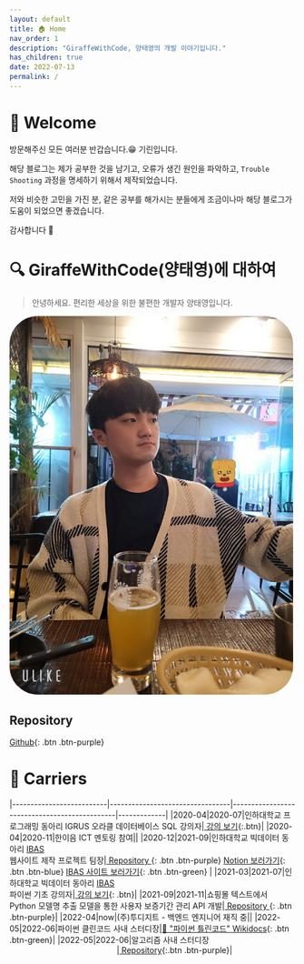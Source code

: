 ```yaml
---
layout: default
title: 🏠 Home
nav_order: 1
description: "GiraffeWithCode, 양태영의 개발 이야기입니다."
has_children: true
date: 2022-07-13
permalink: /
---
```


# 🎉 Welcome 
방문해주신 모든 여러분 반갑습니다.😁 기린입니다.

해당 블로그는 제가 공부한 것을 남기고, 오류가 생긴 원인을 파악하고, `Trouble Shooting` 과정을 명세하기 위해서 제작되었습니다.

저와 비슷한 고민을 가진 분, 같은 공부를 해가시는 분들에게 조금이나마 해당 블로그가 도움이 되었으면 좋겠습니다.

감사합니다 🙇‍


# 🔍 GiraffeWithCode(양태영)에 대하여
> 안녕하세요. 편리한 세상을 위한 불편한 개발자 양태영입니다.

<div class="img-wrapper" style="width: 500px;">
    <img src="/assets/images/profile.jpg" style="border-radius: 50px" alt="profile.jpg">
</div>

## Repository
[<i class="fa-brands fa-github"></i> Github](https://github.com/YangTaeyoung){: .btn .btn-purple}

# 📃 Carriers

|--------------------------|---------------------------------|----------------------------------------------|-------------|
|<span class="label">2020-04</span>|<span class="label">2020-07</span>|인하대학교 프로그래밍 동아리 IGRUS 오라클 데이터베이스 SQL 강의자|[<i class="fa-brands fa-youtube" style="color: red;"></i> 강의 보기](lecture/#1-oracle-database-sql){:.btn}|
|<span class="label">2020-04</span>|<span class="label">2020-11</span>|한이음 ICT 멘토링 참여||
|<span class="label">2020-12</span>|<span class="label">2021-09</span>|인하대학교 빅데이터 동아리 [IBAS](https://www.inhabas.com)<br/>웹사이트 제작 프로젝트 팀장|[<i class="fa-brands fa-github"></i> Repository ](https://github.com/YangTaeyoung/IBAS){: .btn .btn-purple} [Notion 보러가기](https://torch-halibut-391.notion.site/36db6f7fda854fae8f0ff3a6901d14da?v=47d74bf3a70f48ae974b4335b2132be0){: .btn .btn-blue} [<i class="fa-brands fa-chrome"></i> IBAS 사이트 보러가기](https://www.inhabas.com/){: .btn .btn-green} |
|<span class="label">2021-03</span>|<span class="label">2021-07</span>|인하대학교 빅데이터 동아리 [IBAS](https://www.inhabas.com)<br/>파이썬 기초 강의자|[<i class="fa-brands fa-youtube" style="color: red;"></i> 강의 보기](lecture/#2-python-basic){: .btn}|
|<span class="label">2021-09</span>|<span class="label">2021-11</span>|쇼핑몰 텍스트에서 Python 모델명 추출 모델을 통한 사용자 보증기간 관리 API 개발|[<i class="fa-brands fa-github"></i> Repository ](https://github.com/YangTaeyoung/MaPDuck-spring){: .btn .btn-purple}|
|<span class="label">2022-04</span>|<span class="label label-red">now</span>|(주)투디지트 - 백엔드 엔지니어 재직 중||
|<span class="label">2022-05</span>|<span class="label">2022-06</span>|파이썬 클린코드 사내 스터디장|[📘 "파이썬 틀린코드" Wikidocs](https://wikidocs.net/book/8131){: .btn .btn-green}|
|<span class="label">2022-05</span>|<span class="label">2022-06</span>|알고리즘 사내 스터디장 &nbsp;&nbsp;&nbsp;&nbsp;&nbsp;&nbsp;&nbsp;&nbsp;&nbsp;&nbsp;&nbsp;&nbsp;&nbsp;&nbsp;&nbsp;&nbsp;&nbsp;&nbsp;&nbsp;&nbsp;&nbsp;&nbsp;&nbsp;&nbsp;&nbsp;&nbsp;&nbsp;&nbsp;&nbsp;&nbsp;&nbsp;&nbsp;&nbsp;&nbsp;&nbsp;&nbsp;&nbsp;&nbsp;&nbsp;&nbsp;&nbsp;&nbsp;&nbsp;&nbsp;&nbsp;&nbsp;&nbsp;&nbsp;|[<i class="fa-brands fa-github"></i> Repository](https://github.com/2022-2digit-study/2022-algorithm-study){:.btn .btn-purple}|
